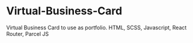 # Virtual-Business-Card
Virtual Business Card to use as portfolio. HTML, SCSS, Javascript, React Router, Parcel JS
